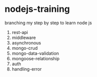 # nodejs-training

branching my step by step to learn node js

1. rest-api
2. middleware
3. asynchronous
4. mongo-crud
5. mongo-data-validation
6. mongoose-relationship
7. auth
8. handling-error

